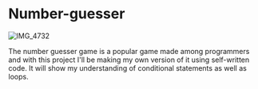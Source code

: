 # Number-guesser
![IMG_4732](https://github.com/larnelle15/Number-guesser/assets/139686202/6abe2de9-b23e-4e90-98dd-191993e29dc7)


The number guesser game is a popular game made among programmers and with this project I'll be making my own version of it using self-written code. It will show my understanding of conditional statements as well as loops.
